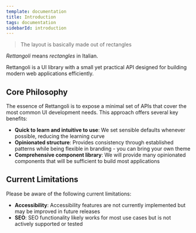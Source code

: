 ```yaml
---
template: documentation
title: Introduction
tags: documentation
sidebarId: introduction
---
```



> The layout is basically made out of rectangles

*Rettangoli* means *rectangles* in Italian.

Rettangoli is a UI library with a small yet practical API designed for building modern web applications efficiently.

## Core Philosophy

The essence of Rettangoli is to expose a minimal set of APIs that cover the most common UI development needs. This approach offers several key benefits:

* **Quick to learn and intuitive to use**: We set sensible defaults whenever possible, reducing the learning curve
* **Opinionated structure**: Provides consistency through established patterns while being flexible in branding - you can bring your own theme
* **Comprehensive component library**: We will provide many opinionated components that will be sufficient to build most applications

## Current Limitations

Please be aware of the following current limitations:

* **Accessibility**: Accessibility features are not currently implemented but may be improved in future releases
* **SEO**: SEO functionality likely works for most use cases but is not actively supported or tested

